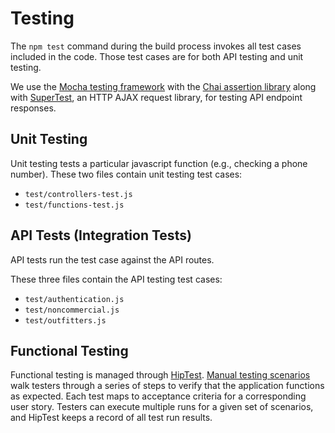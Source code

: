 # Testing 

The `npm test` command during the build process invokes all test cases included in the code. Those test cases are for both API testing and unit testing.

We use the [Mocha testing framework](https://www.npmjs.com/package/mocha) with the [Chai assertion library](https://www.npmjs.com/package/chai) along with [SuperTest](https://www.npmjs.com/package/supertest), an HTTP AJAX request library, for testing API endpoint responses.

## Unit Testing

Unit testing tests a particular javascript function (e.g., checking a phone number).
These two files contain unit testing test cases:
- `test/controllers-test.js`
- `test/functions-test.js`

## API Tests (Integration Tests)

API tests run the test case against the API routes.

These three files contain the API testing test cases:
- `test/authentication.js`
- `test/noncommercial.js`
- `test/outfitters.js`

## Functional Testing

Functional testing is managed through [HipTest](https://hiptest.net/). [Manual testing scenarios](testing_scenarios.xlsx) walk testers through a series of steps to verify that the application functions as expected. Each test maps to acceptance criteria for a corresponding user story. Testers can execute multiple runs for a given set of scenarios, and HipTest keeps a record of all test run results.  
